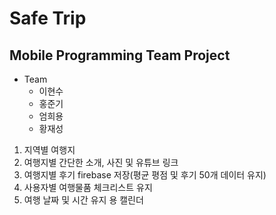 # Safe Trip
## Mobile Programming Team Project

* Team
  * 이현수
  * 홍준기
  * 엄희용
  * 황재성

1. 지역별 여행지
2. 여행지별 간단한 소개, 사진 및 유튜브 링크
3. 여행지별 후기 firebase 저장(평균 평점 및 후기 50개 데이터 유지)
4. 사용자별 여행물품 체크리스트 유지
5. 여행 날짜 및 시간 유지 용 캘린더
